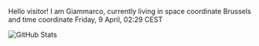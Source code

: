 Hello visitor! I am Giammarco, currently living in space coordinate Brussels and time coordinate Friday, 9 April, 02:29 CEST

![GitHub Stats](https://github-readme-stats.vercel.app/api?username=grcasanova)
